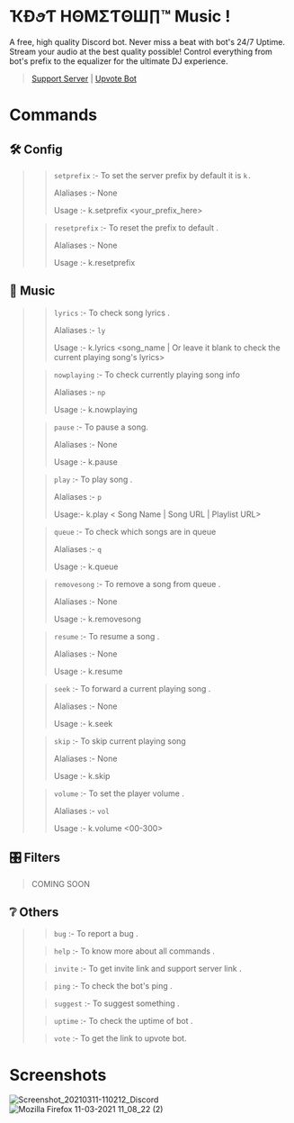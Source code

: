 # ҠÐꪮƬ HΘΜΣƬΘШ∏™ Music ! 
A free, high quality Discord bot. Never miss a beat with bot's 24/7 Uptime. Stream your audio at the best quality possible! Control everything from bot's prefix to the equalizer for the ultimate DJ experience. 
> 
> [Support Server](https://discord.gg/jFQhQJV) | [Upvote Bot]()
 
# Commands


## 🛠️ Config

>> `setprefix` :- To set the server prefix by default it is `k.`
>> 
>> Alaliases :- None 
>> 
>> Usage :- k.setprefix <your_prefix_here>
> 
>> `resetprefix` :- To reset the prefix to default .
>>
>> Alaliases :- None
>> 
>> Usage :- k.resetprefix

## 🎵 Music
>> `lyrics` :- To check song lyrics .
>> 
>> Alaliases :- `ly`
>> 
>> Usage :- k.lyrics <song_name | Or leave it blank to check the current playing song's lyrics>
>
>> `nowplaying` :- To check currently playing song info
>>
>> Alaliases :- `np`
>> 
>> Usage :- k.nowplaying
> 
>> `pause` :- To pause a song.
>>
>> Alaliases :- None
>>
>> Usage :- k.pause
> 
>> `play` :- To play song .
>>
>> Alaliases :- `p`
>>
>> Usage:- k.play < Song Name | Song URL | Playlist URL>
>
>> `queue` :- To check which songs are in queue 
>> 
>> Alaliases :- `q`
>>
>> Usage :- k.queue
> 
>> `removesong` :- To remove a song from queue .
>>
>> Alaliases :- None
>> 
>> Usage :- k.removesong <song number in queue>
> 
>> `resume` :- To resume a song .
>> 
>> Alaliases :- None
>> 
>> Usage :- k.resume
> 
>> `seek` :- To forward a current playing song .
>>
>> Alaliases :- None
>>
>> Usage :- k.seek <Time in second>
> 
>> `skip` :- To skip current playing song  
>>
>> Alaliases :- None
>>
>> Usage :- k.skip 
> 
>> `volume` :- To set the player volume .
>>
>> Alaliases :- `vol`
>> 
>> Usage :- k.volume <00-300>

## 🎛️ Filters
> COMING SOON

## ❔ Others

>> `bug` :- To report a bug . 
>
>> `help` :- To know more about all commands .
> 
>> `invite` :- To get invite link and support server link .
> 
>> `ping` :- To check the bot's ping .
>
>> `suggest` :- To suggest something .
>
>> `uptime` :- To check the uptime of bot .
>
>> `vote` :- To get the link to upvote bot. 

 Screenshots
 ==========================
![Screenshot_20210311-110212_Discord](https://user-images.githubusercontent.com/72906961/110740698-816c7100-8259-11eb-8dee-f1dafbae48da.jpg)
![Mozilla Firefox 11-03-2021 11_08_22 (2)](https://user-images.githubusercontent.com/72906961/110741311-78c86a80-825a-11eb-917b-e6fd264c4328.png)

